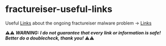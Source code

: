 # fractureiser-useful-links


Useful [Links](./LINKS.md) about the ongoing fractureiser malware problem -> [Links](./LINKS.md)


⚠⚠ **_WARNING: I do not guarantee that every link or information is safe! Better do a doublecheck, thank you!_** ⚠⚠
